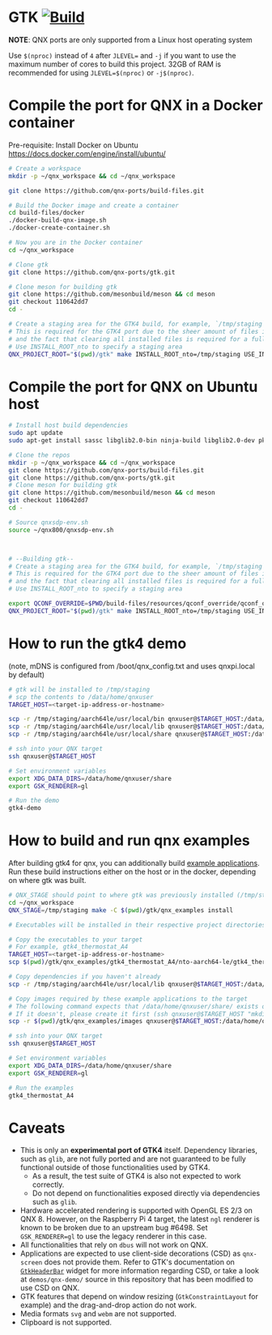 # GTK [![Build](https://github.com/qnx-ports/build-files/actions/workflows/gtk.yml/badge.svg)](https://github.com/qnx-ports/build-files/actions/workflows/gtk.yml)

**NOTE**: QNX ports are only supported from a Linux host operating system

Use `$(nproc)` instead of `4` after `JLEVEL=` and `-j` if you want to use the maximum number of cores to build this project.
32GB of RAM is recommended for using `JLEVEL=$(nproc)` or `-j$(nproc)`.

# Compile the port for QNX in a Docker container

Pre-requisite: Install Docker on Ubuntu https://docs.docker.com/engine/install/ubuntu/
```bash
# Create a workspace
mkdir -p ~/qnx_workspace && cd ~/qnx_workspace

git clone https://github.com/qnx-ports/build-files.git

# Build the Docker image and create a container
cd build-files/docker
./docker-build-qnx-image.sh
./docker-create-container.sh

# Now you are in the Docker container
cd ~/qnx_workspace

# Clone gtk
git clone https://github.com/qnx-ports/gtk.git

# Clone meson for building gtk
git clone https://github.com/mesonbuild/meson && cd meson
git checkout 110642dd7
cd -

# Create a staging area for the GTK4 build, for example, `/tmp/staging`
# This is required for the GTK4 port due to the sheer amount of files it installs,
# and the fact that clearing all installed files is required for a fully clean build of GTK4.
# Use INSTALL_ROOT_nto to specify a staging area
QNX_PROJECT_ROOT="$(pwd)/gtk" make INSTALL_ROOT_nto=/tmp/staging USE_INSTALL_ROOT=true -C build-files/ports/gtk JLEVEL=$(nproc) install
```

# Compile the port for QNX on Ubuntu host
```bash
# Install host build dependencies
sudo apt update
sudo apt-get install sassc libglib2.0-bin ninja-build libglib2.0-dev pkg-config

# Clone the repos
mkdir -p ~/qnx_workspace && cd ~/qnx_workspace
git clone https://github.com/qnx-ports/build-files.git
git clone https://github.com/qnx-ports/gtk.git
# Clone meson for building gtk
git clone https://github.com/mesonbuild/meson && cd meson
git checkout 110642dd7
cd -

# Source qnxsdp-env.sh
source ~/qnx800/qnxsdp-env.sh



# --Building gtk--
# Create a staging area for the GTK4 build, for example, `/tmp/staging`
# This is required for the GTK4 port due to the sheer amount of files it installs,
# and the fact that clearing all installed files is required for a fully clean build of GTK4.
# Use INSTALL_ROOT_nto to specify a staging area

export QCONF_OVERRIDE=$PWD/build-files/resources/qconf_override/qconf_override.mk
QNX_PROJECT_ROOT="$(pwd)/gtk" make INSTALL_ROOT_nto=/tmp/staging USE_INSTALL_ROOT=true -C build-files/ports/gtk JLEVEL=$(nproc) install
```

# How to run the gtk4 demo

(note, mDNS is configured from /boot/qnx_config.txt and uses qnxpi.local by
default)
```bash
# gtk will be installed to /tmp/staging
# scp the contents to /data/home/qnxuser
TARGET_HOST=<target-ip-address-or-hostname>

scp -r /tmp/staging/aarch64le/usr/local/bin qnxuser@$TARGET_HOST:/data/home/qnxuser
scp -r /tmp/staging/aarch64le/usr/local/lib qnxuser@$TARGET_HOST:/data/home/qnxuser
scp -r /tmp/staging/aarch64le/usr/local/share qnxuser@$TARGET_HOST:/data/home/qnxuser

# ssh into your QNX target
ssh qnxuser@$TARGET_HOST

# Set environment variables
export XDG_DATA_DIRS=/data/home/qnxuser/share
export GSK_RENDERER=gl

# Run the demo
gtk4-demo
```

# How to build and run qnx examples
After building gtk4 for qnx, you can additionally build [example applications](https://github.com/qnx-ports/gtk/tree/qnx_4.8.3/qnx_examples).
Run these build instructions either on the host or in the docker, depending on where gtk was built.
```bash
# QNX_STAGE should point to where gtk was previously installed (/tmp/staging/ in this case)
cd ~/qnx_workspace
QNX_STAGE=/tmp/staging make -C $(pwd)/gtk/qnx_examples install

# Executables will be installed in their respective project directories in /qnx_examples

# Copy the executables to your target
# For example, gtk4_thermostat_A4
TARGET_HOST=<target-ip-address-or-hostname>
scp $(pwd)/gtk/qnx_examples/gtk4_thermostat_A4/nto-aarch64-le/gtk4_thermostat_A4 qnxuser@$TARGET_HOST:/data/home/qnxuser/bin

# Copy dependencies if you haven't already
scp -r /tmp/staging/aarch64le/usr/local/lib qnxuser@$TARGET_HOST:/data/home/qnxuser

# Copy images required by these example applications to the target
# The following command expects that /data/home/qnxuser/share/ exists on the target
# If it doesn't, please create it first (ssh qnxuser@$TARGET_HOST "mkdir -p ~/share")
scp -r $(pwd)/gtk/qnx_examples/images qnxuser@$TARGET_HOST:/data/home/qnxuser/share/images

# ssh into your QNX target
ssh qnxuser@$TARGET_HOST

# Set environment variables
export XDG_DATA_DIRS=/data/home/qnxuser/share
export GSK_RENDERER=gl

# Run the examples
gtk4_thermostat_A4
```

# Caveats
- This is only an **experimental port of GTK4** itself. Dependency libraries, such as `glib`, are not fully ported and are not guaranteed to be fully functional outside of those functionalities used by GTK4.
  - As a result, the test suite of GTK4 is also not expected to work correctly.
  - Do not depend on functionalities exposed directly via dependencies such as `glib`.
- Hardware accelerated rendering is supported with OpenGL ES 2/3 on QNX 8. However, on the Raspberry Pi 4 target, the latest `ngl` renderer is known to be broken due to an upstream bug #6498. Set `GSK_RENDERER=gl` to use the legacy renderer in this case.
- All functionalities that rely on `dbus` will not work on QNX.
- Applications are expected to use client-side decorations (CSD) as `qnx-screen` does not provide them. Refer to GTK's documentation on [`GtkHeaderBar`](https://docs.gtk.org/gtk4/class.HeaderBar.html) widget for more information regarding CSD, or take a look at `demos/qnx-demo/` source in this repository that has been modified to use CSD on QNX.
- GTK features that depend on window resizing (`GtkConstraintLayout` for example) and the drag-and-drop action do not work. 
- Media formats `svg` and `webm` are not supported.
- Clipboard is not supported.